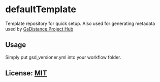 # defaultTemplate

Template repository for quick setup.
Also used for generating metadata used by [GsDistance Project Hub](https://hub.gsdistance.org)

## Usage

Simply put gsd_versioner.yml into your workflow folder.

## License: [MIT](LICENSE)
